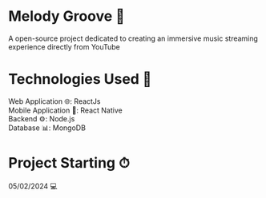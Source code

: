 # Melody Groove 🎵
A open-source project dedicated to creating an immersive music streaming experience directly from YouTube

# Technologies Used 🚀
Web Application 🌐: ReactJs <br>
Mobile Application 📱: React Native <br>
Backend ⚙️: Node.js <br>
Database 📊: MongoDB <br>

# Project Starting ⏱
05/02/2024 💻
